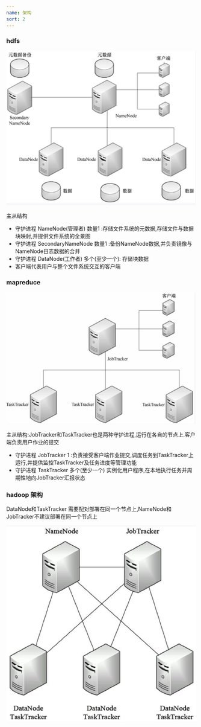 ```yaml
---
name: 架构
sort: 2
---
```


### hdfs

![](./images/hdfs.png)

主从结构

- 守护进程 NameNode(管理者) 数量1 :存储文件系统的元数据,存储文件与数据块映射,并提供文件系统的全景图
- 守护进程 SecondaryNameNode 数量1 :备份NameNode数据,并负责镜像与NameNode日志数据的合并
- 守护进程 DataNode(工作者)  多个(至少一个): 存储块数据
- 客户端代表用户与整个文件系统交互的客户端

### mapreduce



![](./images/mapreduce.png)

主从结构:JobTracker和TaskTracker也是两种守护进程,运行在各自的节点上.客户端负责用户作业的提交

- 守护进程 JobTracker 1 :负责接受客户端作业提交,调度任务到TaskTracker上运行,并提供监控TaskTracker及任务进度等管理功能
- 守护进程 TaskTracker 多个(至少一个) 实例化用户程序,在本地执行任务并周期性地向JobTracker汇报状态


### hadoop 架构

DataNode和TaskTracker 需要配对部署在同一个节点上,NameNode和JobTracker不建议部署在同一个节点上

![](./images/hdfs架构.png)
